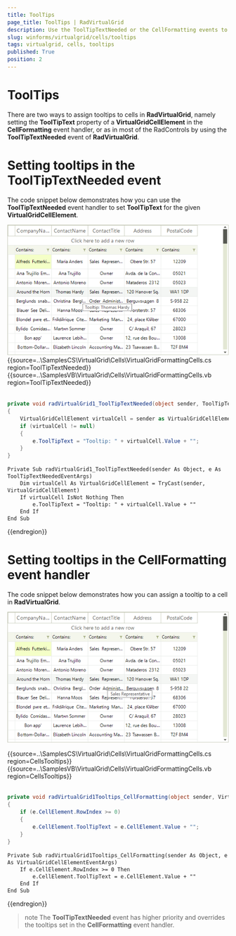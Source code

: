 ```yaml
---
title: ToolTips
page_title: ToolTips | RadVirtualGrid
description: Use the ToolTipTextNeeded or the CellFormatting events to shows tooltips for different VirtualGridElements
slug: winforms/virtualgrid/cells/tooltips
tags: virtualgrid, cells, tooltips
published: True
position: 2
---
```


# ToolTips

There are two ways to assign tooltips to cells in __RadVirtualGrid__, namely setting the __ToolTipText__ property of a __VirtualGridCellElement__ in the __CellFormatting__ event handler, or as in most of the RadControls by using the __ToolTipTextNeeded__ event of __RadVirtualGrid__.


# Setting tooltips in the ToolTipTextNeeded event

The code snippet below demonstrates how you can use the __ToolTipTextNeeded__ event handler to set __ToolTipText__ for the given __VirtualGridCellElement__.

![virtualgrid-cells-tooltips 002](images/virtualgrid-cells-tooltips002.png)
{{source=..\SamplesCS\VirtualGrid\Cells\VirtualGridFormattingCells.cs region=ToolTipTextNeeded}} 
{{source=..\SamplesVB\VirtualGrid\Cells\VirtualGridFormattingCells.vb region=ToolTipTextNeeded}}


````C#
        
private void radVirtualGrid1_ToolTipTextNeeded(object sender, ToolTipTextNeededEventArgs e)
{
    VirtualGridCellElement virtualCell = sender as VirtualGridCellElement;
    if (virtualCell != null)
    {
        e.ToolTipText = "Tooltip: " + virtualCell.Value + "";
    }
}

````
````VB.NET
Private Sub radVirtualGrid1_ToolTipTextNeeded(sender As Object, e As ToolTipTextNeededEventArgs)
    Dim virtualCell As VirtualGridCellElement = TryCast(sender, VirtualGridCellElement)
    If virtualCell IsNot Nothing Then
        e.ToolTipText = "Tooltip: " + virtualCell.Value + ""
    End If
End Sub

```` 

{{endregion}}

# Setting tooltips in the CellFormatting event handler  

The code snippet below demonstrates how you can assign a tooltip to a cell in __RadVirtualGrid__.

![virtualgrid-cells-tooltips 001](images/virtualgrid-cells-tooltips001.png)

{{source=..\SamplesCS\VirtualGrid\Cells\VirtualGridFormattingCells.cs region=CellsTooltips}} 
{{source=..\SamplesVB\VirtualGrid\Cells\VirtualGridFormattingCells.vb region=CellsTooltips}}


````C#
        
private void radVirtualGrid1Tooltips_CellFormatting(object sender, VirtualGridCellElementEventArgs e)
{
    if (e.CellElement.RowIndex >= 0)
    {
        e.CellElement.ToolTipText = e.CellElement.Value + "";
    }
}

````
````VB.NET
Private Sub radVirtualGrid1Tooltips_CellFormatting(sender As Object, e As VirtualGridCellElementEventArgs)
    If e.CellElement.RowIndex >= 0 Then
        e.CellElement.ToolTipText = e.CellElement.Value + ""
    End If
End Sub

```` 

{{endregion}}

>note The __ToolTipTextNeeded__ event has higher priority and overrides the tooltips set in the __CellFormatting__ event handler.
